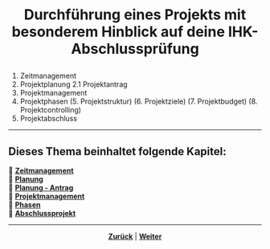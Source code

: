 # <p align="center">Durchführung eines Projekts mit besonderem Hinblick auf deine IHK-Abschlussprüfung</p>

<!--
-> alte Unterpunkte, Übersicht muss noch angepasst / ggf. um weitere Kapitel ergänzt / Reihenfolge überarbeitet werden
-> Einleitung zum Thema
-> Kapitelübersicht in korrektes Format bringen -->

1. Zeitmanagement
2. Projektplanung
    2.1 Projektantrag
3. Projektmanagement
4. Projektphasen
(5. Projektstruktur)
(6. Projektziele)
(7. Projektbudget)
(8. Projektcontrolling)
5. Projektabschluss

---

**Dieses Thema beinhaltet folgende Kapitel:**
---

🔹 [**Zeitmanagement**](/docs/07-methoden_und_projekte/01-projektmanagement/01-zeitmanagement/README.md)<br>
🔹 [**Planung**](/docs/07-methoden_und_projekte/01-projektmanagement/02-planung/README.md) <br>
🔹 [**Planung - Antrag**](/docs/07-methoden_und_projekte/01-projektmanagement/02-planung/01-antrag/README.md) <br>
🔹 [**Projektmanagement**](/docs/07-methoden_und_projekte/01-projektmanagement/03-projektmanagement/README.md) <br>
🔹 [**Phasen**](/docs/07-methoden_und_projekte/01-projektmanagement/04-phasen/README.md) <br>
🔹 [**Abschlussprojekt**](/docs/07-methoden_und_projekte/01-projektmanagement/05-abschlussprojekt/README.md) <br>

---

<p align="center">
<a href="/docs/07-methoden_und_projekte/README.md"><strong>Zurück</strong></a> | 
<a href="/docs/07-methoden_und_projekte/01-projektmanagement/01-zeitmanagement/README.md"><strong>Weiter</strong></a>
</p>
